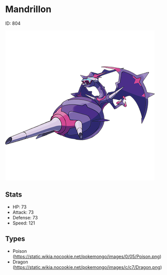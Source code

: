 # Mandrillon


ID: 804

![](https://raw.githubusercontent.com/PokeAPI/sprites/master/sprites/pokemon/other/official-artwork/804.png "Mandrillon")

## Stats


 - HP: 73
 - Attack: 73
 - Defense: 73
 - Speed: 121

## Types


 - Poison (https://static.wikia.nocookie.net/pokemongo/images/0/05/Poison.png)
 - Dragon (https://static.wikia.nocookie.net/pokemongo/images/c/c7/Dragon.png)
